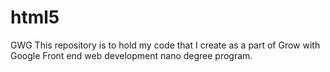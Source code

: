 # html5
GWG
This repository is to hold my code that I create as a part of Grow with Google Front end web development nano degree program.
